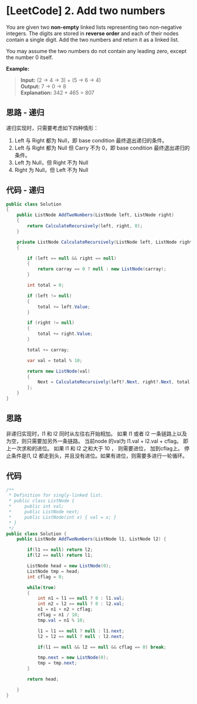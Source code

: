 # [LeetCode] 2. Add two numbers

You are given two **non-empty** linked lists representing two non-negative integers. The digits are stored in **reverse order** and each of their nodes contain a single digit. Add the two numbers and return it as a linked list.

You may assume the two numbers do not contain any leading zero, except the number 0 itself.

**Example:**

>**Input:** (2 -> 4 -> 3) + (5 -> 6 -> 4)  
**Output:** 7 -> 0 -> 8  
**Explanation:** 342 + 465 = 807  

## 思路 - 递归

递归实现时，只需要考虑如下四种情形：

1. Left 与 Right 都为 Null，即 base condition 最终退出递归的条件。
2. Left 与 Right 都为 Null 但 Carry 不为 0，即 base condition 最终退出递归的条件。
3. Left 为 Null，但 Right 不为 Null
4. Right 为 Null，但 Left 不为 Null

## 代码 - 递归

```csharp
public class Solution
{
    public ListNode AddTwoNumbers(ListNode left, ListNode right)
    {
        return CalculateRecursively(left, right, 0);
    }

    private ListNode CalculateRecursively(ListNode left, ListNode right, int carray)
    {

        if (left == null && right == null)
        {
            return carray == 0 ? null : new ListNode(carray);
        }

        int total = 0;

        if (left != null)
        {
            total += left.Value;
        }

        if (right != null)
        {
            total += right.Value;
        }

        total += carray;

        var val = total % 10;

        return new ListNode(val)
        {
            Next = CalculateRecursively(left?.Next, right?.Next, total / 10)
        };
    }
}
```

## 思路

非递归实现时，l1 和 l2 同时从左往右开始相加。
如果 l1 或者 l2 一条链路上以及为空，则只需要加另外一条链路。
当前node 的val为 l1.val + l2.val + cflag。 即上一次求和的进位。
如果 l1 和 l2 之和大于 10 ， 则需要进位， 加到cflag上。
停止条件是l1, l2 都走到头，并且没有进位。如果有进位，则需要多进行一轮循环。

## 代码

```csharp
/**
 * Definition for singly-linked list.
 * public class ListNode {
 *     public int val;
 *     public ListNode next;
 *     public ListNode(int x) { val = x; }
 * }
 */
public class Solution {
    public ListNode AddTwoNumbers(ListNode l1, ListNode l2) {

        if(l1 == null) return l2;
        if(l2 == null) return l1;

        ListNode head = new ListNode(0);
        ListNode tmp = head;
        int cflag = 0;

        while(true)
        {
            int n1 = l1 == null ? 0 : l1.val;
            int n2 = l2 == null ? 0 : l2.val;
            n1 = n1 + n2 + cflag;
            cflag = n1 / 10;
            tmp.val = n1 % 10;

            l1 = l1 == null ? null : l1.next;
            l2 = l2 == null ? null : l2.next;

            if(l1 == null && l2 == null && cflag == 0) break;

            tmp.next = new ListNode(0);
            tmp = tmp.next;
        }

        return head;

    }
}
```
